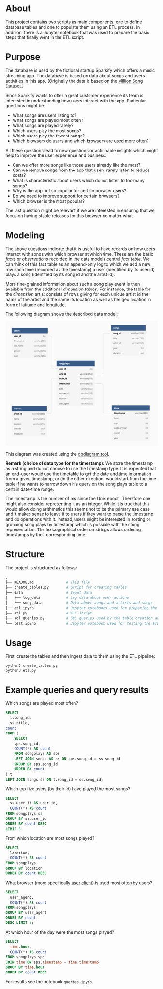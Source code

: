 # About

This project contains two scripts as main components: one to define database tables and one to populate them using an ETL process. In addition, there is a Jupyter notebook that was used to prepare the basic steps that finally went in the ETL script.

# Purpose 

The database is used by the fictional startup Sparkify which offers a music streaming app.
The database is based on data about songs and users activities in this app. (Originally the
data is based on the [Million Song Dataset](https://labrosa.ee.columbia.edu/millionsong/).)

Since Sparkify wants to offer a great customer experience its team is interested in understanding how users interact with the app. Particular questions might be:

* What songs are users listing to?
* What songs are played most often?
* What songs are played rarely?
* Which users play the most songs?
* Which users play the fewest songs?
* Which browsers do users and which browsers are used more often?

All these questions lead to new questions or actionable insights which might help
to improve the user experience and business:

* Can we offer more songs like those users already like the most?
* Can we remove songs from the app that users rarely listen to reduce costs?
* What is characteristic about users which do not listen to too many songs?
* Why is the app not so popular for certain browser users? 
* Do we need to improve support for certain browsers? 
* Which browser is the most popular?

The last question might be relevant if we are interested in 
ensuring that we focus on having stable releases for this browser no matter what.

# Modeling 

The above questions indicate that it is useful to have records on how users interact with songs
with which browser at which time. These are the basic *facts* or *observations* recorded in the
data models central *fact table*. We can think of this fact table as an append-only log to which
we add a new row each time (recorded as the timestamp) a user (identified by its user id) plays a song (identified by its song id and the artist id).

More fine-grained information about such a song play event is then available
from the additional *dimension tables*. For instance, the table for the *dimension* artist
consists of rows giving for each unique artist id the name of the artist and the name its location as well as her geo location in form of latitude and longitude.  

The following diagram shows the described data model:
 
![Diagram](diagram.png)

This diagram was created using the [dbdiagram tool](https://dbdiagram.io).

**Remark (choice of data type for the timestamp):** We store the timestamp as a string
and do not choose to use the timestamp type. It is expected that an
end-user would use the timetable to get the date and time information
from a given timestamp, or (in the other direction) would start from the time 
table if he wants to narrow down his query on the song plays table to a certain date-time range.

The timestamp is the number of ms since the Unix epoch. Therefore one might also
consider representing it as an integer. While it is true that this would allow
doing arithmetics this seems not to be the primary use case and it makes sense
to leave it to users if they want to parse the timestamp and do operations with it.
Instead, users might be interested in sorting or grouping song plays by timestamp
which is possible with the string representation. The lexicographical order on strings allows ordering timestamps by their corresponding time.

# Structure

The project is structured as follows:

```bash
.
├── README.md               # This file
├── create_tables.py        # Script for creating tables
├── data                    # Input data
│   ├── log_data            # Log data about user actions
│   └── song_data           # Data about songs and artists and songs
├── etl.ipynb               # Jupyter notebooks used for preparing the final ETL script
├── etl.py                  # ETL script
├── sql_queries.py          # SQL queries used by the table creation and etl script
└── test.ipynb              # Jupyter notebook used for testing the ETL pipeline
```

# Usage

First, create the tables and then ingest data to them using the ETL pipeline:

```
python3 create_tables.py
python3 etl.py
```

# Example queries and query results

Which songs are played most often?

```sql
SELECT 
  t.song_id,
  ss.title,
count 
FROM (
    SELECT 
    sps.song_id, 
    COUNT(*) AS count 
    FROM songplays AS sps
    LEFT JOIN songs AS ss ON sps.song_id = ss.song_id
    GROUP BY sps.song_id
    ORDER BY count
) t
LEFT JOIN songs ss ON t.song_id = ss.song_id;
```

Which top five users (by their id) have played the most songs?

```sql
SELECT 
  ss.user_id AS user_id,
  COUNT(*) AS count 
FROM songplays ss
GROUP BY ss.user_id
ORDER BY count DESC
LIMIT 5
```

From which location are most songs played? 

```sql 
SELECT 
  location, 
  COUNT(*) AS count 
FROM songplays 
GROUP BY location 
ORDER BY count DESC
```
 
What browser (more specifically [user client](https://en.wikipedia.org/wiki/User_agent)) is used most often by users?

```sql 
SELECT 
  user_agent, 
  COUNT(*) AS count 
FROM songplays 
GROUP BY user_agent 
ORDER BY count 
DESC LIMIT 5;
```

At which hour of the day were the most songs played?

```sql
SELECT 
  time.hour, 
  COUNT(*) AS count 
FROM songplays sps
JOIN time ON sps.timestamp = time.timestamp
GROUP BY time.hour 
ORDER BY count DESC 
```

For results see the notebook `queries.ipynb`.